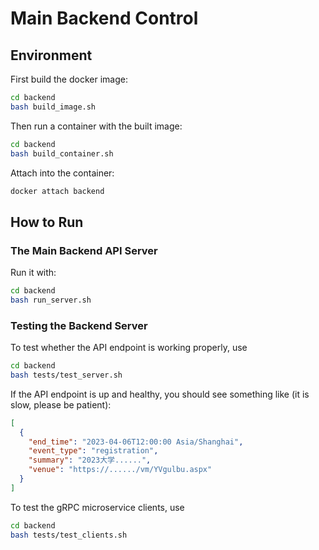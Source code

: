 # Main Backend Control

## Environment

First build the docker image:

```bash
cd backend
bash build_image.sh
```

Then run a container with the built image:

```bash
cd backend
bash build_container.sh
```

Attach into the container:

```bash
docker attach backend
```

## How to Run

### The Main Backend API Server

Run it with:

```bash
cd backend
bash run_server.sh
```

### Testing the Backend Server

To test whether the API endpoint is working properly, use

```bash
cd backend
bash tests/test_server.sh
```

If the API endpoint is up and healthy, you should see something like (it is slow, please be patient):

```json
[
  {
    "end_time": "2023-04-06T12:00:00 Asia/Shanghai",
    "event_type": "registration",
    "summary": "2023大学......",
    "venue": "https://....../vm/YVgulbu.aspx"
  }
]
```

To test the gRPC microservice clients, use

```bash
cd backend
bash tests/test_clients.sh
```
